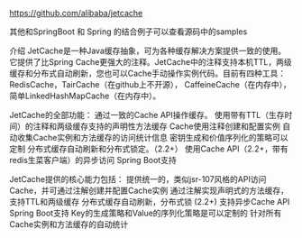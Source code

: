 https://github.com/alibaba/jetcache


其他和SpringBoot 和 Spring 的结合例子可以查看源码中的samples


介绍
JetCache是​​一种Java缓存抽象，可为各种缓存解决方案提供一致的使用。它提供了比Spring Cache更强大的注释。JetCache中的注释支持本机TTL，两级缓存和分布式自动刷新，您也可以Cache手动操作实例代码。目前有四种工具：RedisCache，TairCache（在github上不开源）， CaffeineCache（在内存中），简单LinkedHashMapCache（在内存中）。

JetCache的全部功能：
    通过一致的Cache API操作缓存。
    使用带有TTL（生存时间）的注释和两级缓存支持的声明性方法缓存
    Cache使用注释创建和配置实例
    自动收集Cache实例和方法缓存的访问统计信息
    密钥生成和价值序列化的策略可以定制
    分布式缓存自动刷新和分布式锁定。（2.2+）
    使用Cache API（2.2+，带有redis生菜客户端）的异步访问
    Spring Boot支持
    
    
    
JetCache提供的核心能力包括：
    提供统一的，类似jsr-107风格的API访问Cache，并可通过注解创建并配置Cache实例
    通过注解实现声明式的方法缓存，支持TTL和两级缓存
    分布式缓存自动刷新，分布式锁 (2.2+)
    支持异步Cache API
    Spring Boot支持
    Key的生成策略和Value的序列化策略是可以定制的
    针对所有Cache实例和方法缓存的自动统计

